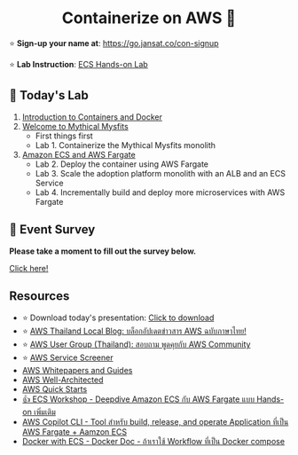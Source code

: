 
<h1 align="center">Containerize on AWS 🚀</h1>

⭐️ **Sign-up your name at**: https://go.jansat.co/con-signup

⭐️ **Lab Instruction**: [ECS Hands-on Lab](https://catalog.us-east-1.prod.workshops.aws/workshops/df8562af-6b72-4e39-b278-332ea2c47f36/en-US)

## 🏁 Today's Lab

 1. [Introduction to Containers and Docker](https://catalog.us-east-1.prod.workshops.aws/workshops/df8562af-6b72-4e39-b278-332ea2c47f36/en-US/contdock)
 2. [Welcome to Mythical Mysfits](https://catalog.us-east-1.prod.workshops.aws/workshops/df8562af-6b72-4e39-b278-332ea2c47f36/en-US/mythicalintro)
	 - First things first
	 - Lab 1. Containerize the Mythical Mysfits monolith
 3. [Amazon ECS and AWS Fargate](https://catalog.us-east-1.prod.workshops.aws/workshops/df8562af-6b72-4e39-b278-332ea2c47f36/en-US/ecs)
	 - Lab 2. Deploy the container using AWS Fargate
	 - Lab 3. Scale the adoption platform monolith with an ALB and an ECS Service
	 - Lab 4. Incrementally build and deploy more microservices with AWS Fargate

## 🙏 Event Survey
**Please take a moment to fill out the survey below.**

[Click here!](https://go.jansat.co/con-sv)

## Resources
* ⭐️ Download today's presentation: [Click to download](https://github.com/builderacademy/Containerize-on-AWS/blob/main/slide.pdf)
* ⭐️ [AWS Thailand Local Blog: บล็อกอัปเดตข่าวสาร AWS ฉบับภาษาไทย!](http://go.jansat.co/AWSThaiBlog)
* ⭐️ [AWS User Group (Thailand): สอบถาม พูดคุยกับ AWS Community](https://go.jansat.co/AWSUserGroup)
* ⭐️ [AWS Service Screener](https://github.com/aws-samples/service-screener)
* [AWS Whitepapers and Guides](https://aws.amazon.com/whitepapers)
* [AWS Well-Architected](https://go.aws/3CG0nZ4)
* [AWS Quick Starts](https://go.aws/3MEETQI)
* [👍 ECS Workshop -  Deepdive Amazon ECS กับ AWS Fargate แบบ Hands-on เพิ่มเติม ](https://ecsworkshop.com)
* [AWS Copilot CLI - Tool สำหรับ build, release, and operate Application ที่เป็น AWS Fargate + Aamzon ECS](https://aws.github.io/copilot-cli/)
* [Docker with ECS - Docker Doc - ถ้าเราใช้ Workflow ที่เป็น Docker compose](https://docs.docker.com/cloud/ecs-integration/)

